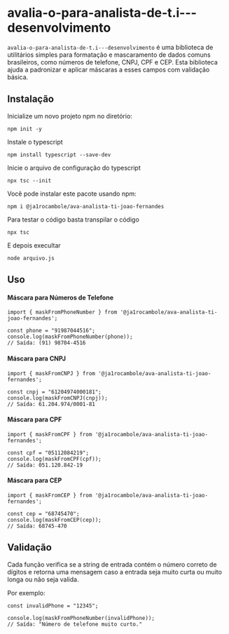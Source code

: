 # avalia-o-para-analista-de-t.i---desenvolvimento

`avalia-o-para-analista-de-t.i---desenvolvimento` é uma biblioteca de utilitários simples para formatação e mascaramento de dados comuns brasileiros, como números de telefone, CNPJ, CPF e CEP. Esta biblioteca ajuda a padronizar e aplicar máscaras a esses campos com validação básica.

## Instalação

Inicialize um novo projeto npm no diretório:
```
npm init -y
```

Instale o typescript
```
npm install typescript --save-dev
```

Inicie o arquivo de configuração do typescript
```
npx tsc --init
```

Você pode instalar este pacote usando npm:
```
npm i @ja1rocambole/ava-analista-ti-joao-fernandes
```


Para testar o código basta transpilar o código

```
npx tsc 
```
 
E depois execultar
```
node arquivo.js
```

## Uso
#### Máscara para Números de Telefone

```
import { maskFromPhoneNumber } from '@ja1rocambole/ava-analista-ti-joao-fernandes';

const phone = "91987044516";
console.log(maskFromPhoneNumber(phone)); 
// Saída: (91) 98704-4516
```

#### Máscara para CNPJ
```
import { maskFromCNPJ } from '@ja1rocambole/ava-analista-ti-joao-fernandes';

const cnpj = "61204974000181";
console.log(maskFromCNPJ(cnpj)); 
// Saída: 61.204.974/0001-81
```

#### Máscara para CPF
```
import { maskFromCPF } from '@ja1rocambole/ava-analista-ti-joao-fernandes';

const cpf = "05112084219";
console.log(maskFromCPF(cpf)); 
// Saída: 051.120.842-19
```

#### Máscara para CEP
```
import { maskFromCEP } from '@ja1rocambole/ava-analista-ti-joao-fernandes';

const cep = "68745470";
console.log(maskFromCEP(cep)); 
// Saída: 68745-470
```

## Validação
Cada função verifica se a string de entrada contém o número correto de dígitos e retorna uma mensagem caso a entrada seja muito curta ou muito longa ou não seja valida.

Por exemplo:

```
const invalidPhone = "12345";

console.log(maskFromPhoneNumber(invalidPhone)); 
// Saída: "Número de telefone muito curto."
```